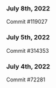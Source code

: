 ### July 8th, 2022

Commit #119027

### July 5th, 2022

Commit #314353


### July 4th, 2022

Commit #72281
